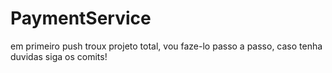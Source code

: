 # PaymentService

em primeiro push troux  projeto total, vou faze-lo passo a passo, caso tenha duvidas siga os comits!
